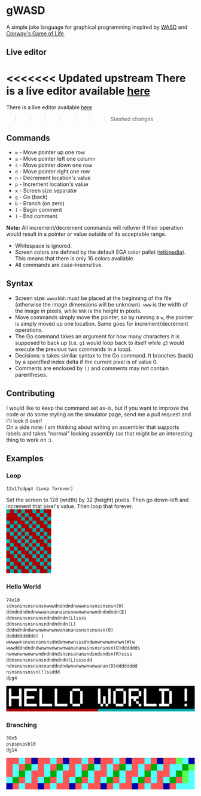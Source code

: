 # gWASD
A simple joke language for graphical programming inspired by [WASD](https://esolangs.org/wiki/WASD) and [Conway's Game of Life](https://en.wikipedia.org/wiki/Conway%27s_Game_of_Life).

## Live editor
<<<<<<< Updated upstream
There is a live editor available [here](https://projects.zachspi.ddns.net/gWASD/gWASD.html)
=======
There is a live editor available [here](https://projects.zrcn.org/gWASD/gWASD.html)
>>>>>>> Stashed changes

## Commands
- `w` - Move pointer up one row
- `a` - Move pointer left one column
- `s` - Move pointer down one row
- `d` - Move pointer right one row
- `n` - Decrement location's value
- `p` - Increment location's value
- `x` - Screen size separator
- `g` - Go (back)
- `b` - Branch (on zero)
- `(` - Begin comment
- `)` - End comment

**Note:** All increment/decrement commands will rollover if their operation would result in a pointer or value outside of its acceptable range.
- Whitespace is ignored.
- Screen colors are defined by the default EGA color pallet ([wikipedia](https://en.wikipedia.org/wiki/Enhanced_Graphics_Adapter#Color_palette)). This means that there is only 16 colors available.
- All commands are case-insensitive.

## Syntax
- Screen size: `wwwxhhh` must be placed at the beginning of the file (otherwise the image dimensions will be unknown). `www` is the width of the image in pixels, while `hhh` is the height in pixels.
- Move commands simply move the pointer, so by running a `w`, the pointer is simply moved up one location. Same goes for increment/decrement operations.
- The Go command takes an argument for how many characters it is supposed to back up (i.e. `g1` would loop back to itself while `g3` would execute the previous two commands in a loop).
- Decisions: `b` takes similar syntax to the Go command. It branches (back) by a specified index delta if the current pixel is of value 0.
- Comments are enclosed by `()` and comments may not contain parentheses.

## Contributing
I would like to keep the command set as-is, but if you want to improve the code or do some styling on the simulator page, send me a pull request and I'll look it over!\
On a side note: I am thinking about writing an assembler that supports labels and takes "normal" looking assembly (so that might be an interesting thing to work on :).

## Examples
### Loop
```
12x17sdpg4 (Loop forever)
```
Set the screen to 128 (width) by 32 (height) pixels. Then go down-left and increment that pixel's value. Then loop that forever.\
![Image of the result of the 12x17 loop.](images/loop.png)

### Hello World
```
74x10
sdnsnsnsnsnsnsnwwwdndndndnwwwnsnsnssnsnsn(H)
ddndndndndnwwwanananasnsnwwnwnwnwndndndndn(E)
ddnsnsnsnsnsnsndndndndn(L)ssss
ddnsnsnsnsnsnsndndndndn(L)
dddndndndwnwnwnwnwnwanananasnsnsnsnsn(O)
ddddddddddd( )
wwwwwnsnsnsnsnsnsdndwnwnwnsssdndwnwnwnwnwnwn(W)w
wwwdddndndndwnwnwnwnwnwanananasnsnsnsnsn(O)dddddds
nwnwnwnwnwnwndndndndsnsnsananandsndsndsn(R)ssss
ddnsnsnsnsnsnsndndndndn(L)ssssdd
ndnsnsnsnsnsnsnanddndndwnwnwnwnwnwanan(D)dddddddd
nsnsnsnsnssn(!)ssddd
dpg4
```

![Image of the result of running the Hello World program.](images/hello_world.png)

### Branching
```
30x5
pspspspsb10
dg14
```

![Image of the result of a branching program.](images/branch.png)
